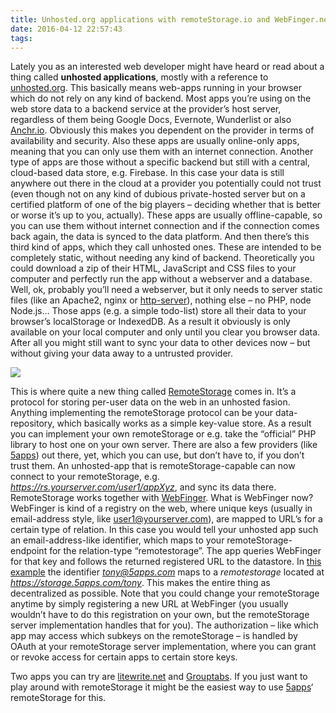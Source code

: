 ```yaml
---
title: Unhosted.org applications with remoteStorage.io and WebFinger.net
date: 2016-04-12 22:57:43
tags:
---
```


Lately you as an interested web developer might have heard or read about a thing called **unhosted applications**, mostly with a reference to [unhosted.org](http://unhosted.org/). This basically means web-apps running in your browser which do not rely on any kind of backend. Most apps you’re using on the web store data to a backend service at the provider’s host server, regardless of them being Google Docs, Evernote, Wunderlist or also [Anchr.io](https://anchr.io). Obviously this makes you dependent on the provider in terms of availability and security. Also these apps are usually online-only apps, meaning that you can only use them with an internet connection. Another type of apps are those without a specific backend but still with a central, cloud-based data store, e.g. Firebase. In this case your data is still anywhere out there in the cloud at a provider you potentially could not trust (even though not on any kind of dubious private-hosted server but on a certified platform of one of the big players – deciding whether that is better or worse it’s up to you, actually). These apps are usually offline-capable, so you can use them without internet connection and if the connection comes back again, the data is synced to the data platform. And then there’s this third kind of apps, which they call unhosted ones. These are intended to be completely static, without needing any kind of backend. Theoretically you could download a zip of their HTML, JavaScript and CSS files to your computer and perfectly run the app without a webserver and a database. Well, ok, probably you’ll need a webserver, but it only needs to server static files (like an Apache2, nginx or [http-server](https://www.npmjs.com/package/http-server)), nothing else – no PHP, node Node.js… Those apps (e.g. a simple todo-list) store all their data to your browser’s localStorage or IndexedDB. As a result it obviously is only available on your local computer and only until you clear you browser data. After all you might still want to sync your data to other devices now – but without giving your data away to a untrusted provider.

![](https://apps.muetsch.io/images/o:auto?image=https://muetsch.io/images/unhosted.jpg)

This is where quite a new thing called [RemoteStorage](https://remotestorage.io) comes in. It’s a protocol for storing per-user data on the web in an unhosted fasion. Anything implementing the remoteStorage protocol can be your data-repository, which basically works as a simple key-value store. As a result you can implement your own remoteStorage or e.g. take the “official” PHP library to host one on your own server. There are also a few providers (like [5apps](http://5apps.com)) out there, yet, which you can use, but don’t have to, if you don’t trust them. An unhosted-app that is remoteStorage-capable can now connect to your remoteStorage, e.g. _https://rs.yourserver.com/user1/appXyz_, and sync its data there. RemoteStorage works together with [WebFinger](https://webfinger.net). What is WebFinger now? WebFinger is kind of a registry on the web, where unique keys (usually in email-address style, like user1@yourserver.com), are mapped to URL’s for a certain type of relation. In this case you would tell your unhosted app such an email-address-like identifier, which maps to your remoteStorage-endpoint for the relation-type “remotestorage”. The app queries WebFinger for that key and follows the returned registered URL to the datastore. In [this example](https://client.webfinger.net/lookup?resource=tony%405apps.com) the identifier *tony@5apps.com* maps to a *remotestorage* located at _https://storage.5apps.com/tony_. This makes the entire thing as decentralized as possible. Note that you could change your remoteStorage anytime by simply registering a new URL at WebFinger (you usually wouldn’t have to do this registration on your own, but the remoteStorage server implementation handles that for you). The authorization – like which app may access which subkeys on the remoteStorage – is handled by OAuth at your remoteStorage server implementation, where you can grant or revoke access for certain apps to certain store keys.

Two apps you can try are [litewrite.net](https://litewrite.net/) and [Grouptabs](http://grouptabs.5apps.com). If you just want to play around with remoteStorage it might be the easiest way to use [5apps](http://5apps.com)‘ remoteStorage for this.